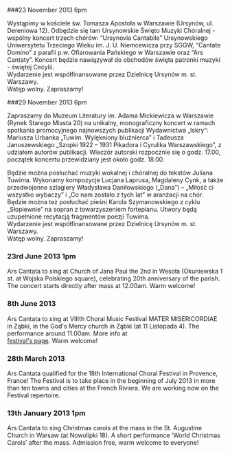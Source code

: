 ###23 November 2013 6pm

Wystąpimy w kościele św. Tomasza Apostoła w Warszawie (Ursynów, ul. Dereniowa 12).
Odbędzie się tam Ursynowskie Święto Muzyki Chóralnej - wspólny koncert trzech chórów:
“Ursynovia Cantabile” Ursynowskiego Uniwersytetu Trzeciego Wieku im. J. U. Niemcewicza
przy SGGW, “Cantate Domino” z parafii p.w. Ofiarowania Pańskiego w Warszawie oraz “Ars
Cantaty”. Koncert będzie nawiązywał do obchodów święta patronki muzyki - świętej Cecylii.
<br>
Wydarzenie jest współfinansowane przez Dzielnicę Ursynów m. st. Warszawy.
<br>
Wstęp wolny. Zapraszamy!

###29 November 2013 6pm

Zapraszamy do Muzeum Literatury im. Adama Mickiewicza w Warszawie (Rynek Starego
Miasta 20) na unikalny, monograficzny koncert w ramach spotkania promocyjnego najnowszych
publikacji Wydawnictwa „Iskry”: Mariusza Urbanka „Tuwim. Wylękniony bluźnierca” i Tadeusza
Januszewskiego „Szopki 1922 – 1931 Pikadora i Cyrulika Warszawskiego”, z udziałem autorów
publikacji. Wieczór autorski rozpocznie się o godz. 17.00, początek koncertu przewidziany jest około
godz. 18.00.

Będzie można posłuchać muzyki wokalnej i chóralnej do tekstów Juliana Tuwima. Wykonamy
kompozycje Lucjana Laprusa, Magdaleny Cynk, a także przedwojenne szlagiery Władysława
Daniłowskiego („Dana”) – „Miłość ci wszystko wybaczy” i „Co nam zostało z tych lat” w aranżacji na
chór. Będzie można też posłuchać pieśni Karola Szymanowskiego z cyklu „Słopiewnie” na sopran z
towarzyszeniem fortepianu. Utwory będą uzupełnione recytacją fragmentów poezji Tuwima.
<br>
Wydarzenie jest współfinansowane przez Dzielnicę Ursynów m. st. Warszawy.
<br>
Wstęp wolny. Zapraszamy!
<br>



### 23rd June 2013 1pm
Ars Cantata to sing at Church of Jana Paul the 2nd in Wesoła (Okuniewska 1 st. at Wojska Polskiego square),
celebrating 20th anniversary of the parish. The concert starts directly after mass at 12.00am.
Warm welcome!

### 8th June 2013
Ars Cantata to sing at VIIIth Choral Music Festival MATER MISERICORDIAE in Ząbki, in the God's Mercy church
in Ząbki (at 11 Listopada 4). The performance around 11.00am. More info at  
<a href="http://www.caecilianum.eu/konkursy-choralne/425-vii-festiwal-muzyki-choralnej-mater-misericordiae.html">festival's page</a>.
Warm welcome!

### 28th March 2013
Ars Cantata qualified for the 18th International Choral Festival in Provence, France! The Festival is to take place 
in the beginning of July 2013 in more than ten towns and cities at the French Riviera. 
We are working now on the Festival repertoire.

### 13th January 2013 1pm
Ars Cantata to sing Christmas carols at the mass in the St. Augustine Church in Warsaw (at Nowolipki 18). 
A short performance ‘World Christmas Carols’ after the mass. Admission free, warm welcome to everyone!

